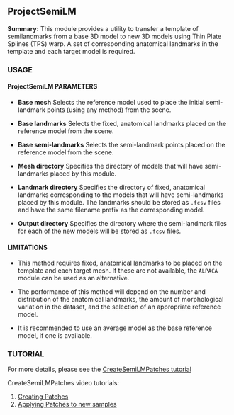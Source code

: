 ## ProjectSemiLM
**Summary:** This module provides a utility to transfer a template of semilandmarks from a base 3D model to new 3D models using Thin Plate Splines (TPS) warp. A set of corresponding anatomical landmarks in the template and each target model is required. 

### USAGE
#### ProjectSemiLM PARAMETERS
* __Base mesh__ Selects the reference model used to place the initial semi-landmark points (using any method) from the scene.

* __Base landmarks__ Selects the fixed, anatomical landmarks placed on the reference model from the scene.

* __Base semi-landmarks__ Selects the semi-landmark points placed on the reference model from the scene.

* __Mesh directory__ Specifies the directory of models that will have semi-landmarks placed by this module.

* __Landmark directory__ Specifies the directory of fixed, anatomical landmarks corresponding to the models that will have semi-landmarks placed by this module. The landmarks should be stored as `.fcsv` files and have the same filename prefix as the corresponding model.

* __Output directory__ Specifies the directory where the semi-landmark files for each of the new models will be stored as `.fcsv` files.

#### LIMITATIONS
* This method requires fixed, anatomical landmarks to be placed on the template and each target mesh. If these are not available, the `ALPACA` module can be used as an alternative.

* The performance of this method will depend on the number and distribution of the anatomical landmarks, the amount of morphological variation in the dataset, and the selection of an appropriate reference model.

* It is recommended to use an average model as the base reference model, if one is available.

### TUTORIAL
For more details, please see the [CreateSemiLMPatches tutorial](https://github.com/SlicerMorph/Tutorials/tree/main/CreateSemiLMPatches)

CreateSemiLMPatches video tutorials:
1. [Creating Patches](https://www.youtube.com/watch?v=SArudRq-M4A)
2. [Applying Patches to new samples](https://www.youtube.com/watch?v=UD2tmFuaSJg)





